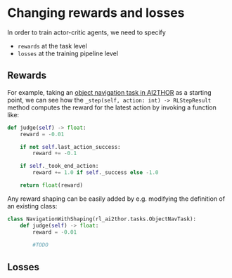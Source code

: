 # Changing rewards and losses

In order to train actor-critic agents, we need to specify

* `rewards` at the task level
* `losses` at the training pipeline level 

## Rewards

For example, taking an [object navigation task in AI2THOR](/api/extensions/ai2thor/tasks/#objectnavtask) as a starting
 point, we can see how the `_step(self, action: int) -> RLStepResult` method computes the reward for the latest action by invoking a function like:

```python
def judge(self) -> float:
    reward = -0.01

    if not self.last_action_success:
        reward += -0.1

    if self._took_end_action:
        reward += 1.0 if self._success else -1.0

    return float(reward)
```

Any reward shaping can be easily added by e.g. modifying the definition of an existing class:

```python
class NavigationWithShaping(rl_ai2thor.tasks.ObjectNavTask):
    def judge(self) -> float:
        reward = -0.01
        
        #TODO

``` 

## Losses